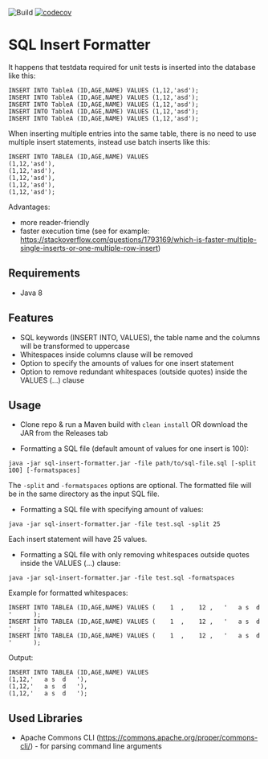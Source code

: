 ![Build](https://github.com/wideocean/sql-insert-formatter/workflows/Java%20CI%20with%20Maven/badge.svg)
[![codecov](https://codecov.io/gh/wideocean/sql-insert-formatter/branch/master/graph/badge.svg)](https://codecov.io/gh/wideocean/sql-insert-formatter)

# SQL Insert Formatter
It happens that testdata required for unit tests is inserted into the database like this:
```
INSERT INTO TableA (ID,AGE,NAME) VALUES (1,12,'asd');
INSERT INTO TableA (ID,AGE,NAME) VALUES (1,12,'asd');
INSERT INTO TableA (ID,AGE,NAME) VALUES (1,12,'asd');
INSERT INTO TableA (ID,AGE,NAME) VALUES (1,12,'asd');
INSERT INTO TableA (ID,AGE,NAME) VALUES (1,12,'asd');
```
When inserting multiple entries into the same table, there is no need to use multiple insert statements, instead use batch inserts like this:
```
INSERT INTO TABLEA (ID,AGE,NAME) VALUES 
(1,12,'asd'),
(1,12,'asd'),
(1,12,'asd'),
(1,12,'asd'),
(1,12,'asd');
```
Advantages:
* more reader-friendly
* faster execution time (see for example: https://stackoverflow.com/questions/1793169/which-is-faster-multiple-single-inserts-or-one-multiple-row-insert)

## Requirements
* Java 8

## Features
* SQL keywords (INSERT INTO, VALUES), the table name and the columns will be transformed to uppercase
* Whitespaces inside columns clause will be removed
* Option to specify the amounts of values for one insert statement
* Option to remove redundant whitespaces (outside quotes) inside the VALUES (...) clause

## Usage
* Clone repo & run a Maven build with `clean install` OR download the JAR from the Releases tab

* Formatting a SQL file (default amount of values for one insert is 100):
```
java -jar sql-insert-formatter.jar -file path/to/sql-file.sql [-split 100] [-formatspaces]
```
The `-split` and `-formatspaces` options are optional. The formatted file will be in the same directory as the input SQL file.

* Formatting a SQL file with specifying amount of values:
```
java -jar sql-insert-formatter.jar -file test.sql -split 25
```
Each insert statement will have 25 values.

* Formatting a SQL file with only removing whitespaces outside quotes inside the VALUES (...) clause:
```
java -jar sql-insert-formatter.jar -file test.sql -formatspaces
```
Example for formatted whitespaces:
```
INSERT INTO TABLEA (ID,AGE,NAME) VALUES (    1  ,    12 ,   '   a s  d   '      );
INSERT INTO TABLEA (ID,AGE,NAME) VALUES (    1  ,    12 ,   '   a s  d   '      );
INSERT INTO TABLEA (ID,AGE,NAME) VALUES (    1  ,    12 ,   '   a s  d   '      );
```
Output:
```
INSERT INTO TABLEA (ID,AGE,NAME) VALUES 
(1,12,'   a s  d   '),
(1,12,'   a s  d   '),
(1,12,'   a s  d   ');
```

## Used Libraries
* Apache Commons CLI (https://commons.apache.org/proper/commons-cli/) - for parsing command line arguments
